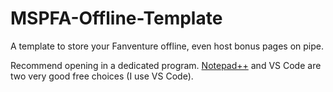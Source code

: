 # MSPFA-Offline-Template
A template to store your Fanventure offline, even host bonus pages on pipe.

Recommend opening in a dedicated program. <a href="https://notepad-plus-plus.org/downloads/">Notepad++</a> and VS Code are two very good free choices (I use VS Code).
